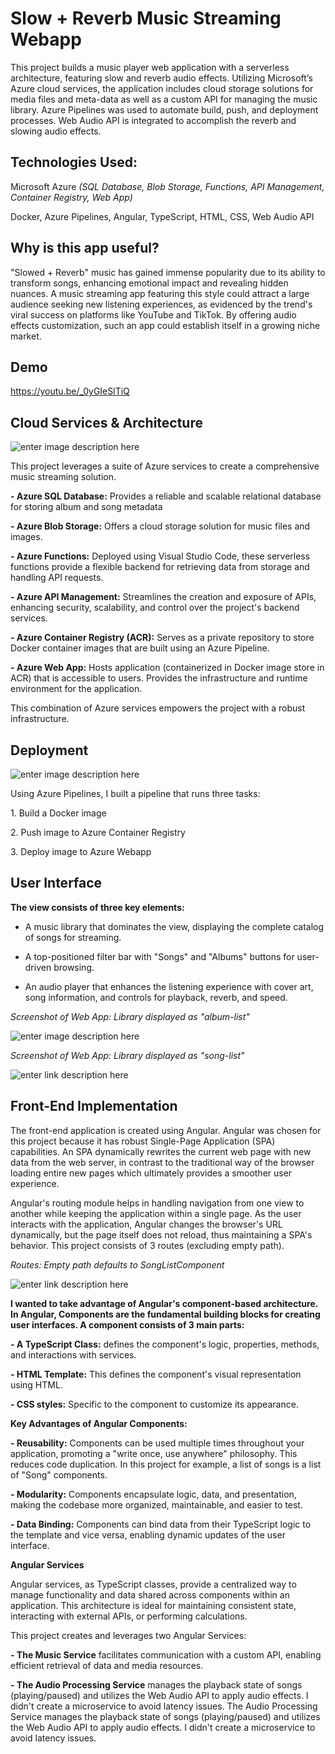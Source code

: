 
# Slow + Reverb Music Streaming Webapp

This project builds a music player web application with a serverless architecture, featuring slow and reverb audio effects. Utilizing Microsoft’s Azure cloud services, the application includes cloud storage solutions for media files and meta-data as well as a custom API for managing the music library. Azure Pipelines was used to automate build, push, and deployment processes. Web Audio API is integrated to accomplish the reverb and slowing audio effects.

  

## Technologies Used:

  

Microsoft Azure *(SQL Database, Blob Storage, Functions, API Management, Container Registry, Web App)*

  

Docker, Azure Pipelines, Angular, TypeScript, HTML, CSS, Web Audio API

  

## Why is this app useful?

  

"Slowed + Reverb" music has gained immense popularity due to its ability to transform songs, enhancing emotional impact and revealing hidden nuances. A music streaming app featuring this style could attract a large audience seeking new listening experiences, as evidenced by the trend's viral success on platforms like YouTube and TikTok. By offering audio effects customization, such an app could establish itself in a growing niche market.

  

## Demo

  

<https://youtu.be/_0yGIeSlTiQ>  

## Cloud Services & Architecture

  ![enter image description here](https://drive.google.com/file/d/1fvnP1GZ_888lOEtUWsXCjLvRzWA44m7g/view?usp=drive_link)

  

This project leverages a suite of Azure services to create a comprehensive music streaming solution.

  

**- Azure SQL Database:** Provides a reliable and scalable relational database for storing album and song metadata

  

**- Azure Blob Storage:** Offers a cloud storage solution for music files and images.

  

**- Azure Functions:** Deployed using Visual Studio Code, these serverless functions provide a flexible backend for retrieving data from storage and handling API requests.

  

**- Azure API Management:** Streamlines the creation and exposure of APIs, enhancing security, scalability, and control over the project's backend services.

  

**- Azure Container Registry (ACR):** Serves as a private repository to store Docker container images that are built using an Azure Pipeline.

  

**- Azure Web App:** Hosts application (containerized in Docker image store in ACR) that is accessible to users. Provides the infrastructure and runtime environment for the application.

  

This combination of Azure services empowers the project with a robust infrastructure.

  

## Deployment

  


![enter image description here](https://drive.google.com/file/d/19n2DXwpzqlq08vsQqZho2DollWrDxT1G/view?usp=drive_link)
  

Using Azure Pipelines, I built a pipeline that runs three tasks:

  

1\. Build a Docker image

  

2\. Push image to Azure Container Registry

  

3\. Deploy image to Azure Webapp

  

## User Interface

  

**The view consists of three key elements:**

  

- A music library that dominates the view, displaying the complete catalog of songs for streaming.

  

- A top-positioned filter bar with "Songs" and "Albums" buttons for user-driven browsing.

  

- An audio player that enhances the listening experience with cover art, song information, and controls for playback, reverb, and speed.

  

*Screenshot of Web App: Library displayed as "album-list"*

  
![enter image description here](https://drive.google.com/file/d/1GTpYXsKcTXo0pLVsoi3UGnsfXyNtWIXE/view?usp=drive_link)


  

*Screenshot of Web App: Library displayed as "song-list"*

  
![enter link description here](https://drive.google.com/file/d/1CwGMtKo2cXLwcl7bS-blRSov9AEsBm4C/view?usp=drive_link)

  

## Front-End Implementation

  

The front-end application is created using Angular. Angular was chosen for this project because it has robust Single-Page Application (SPA) capabilities. An SPA dynamically rewrites the current web page with new data from the web server, in contrast to the traditional way of the browser loading entire new pages which ultimately provides a smoother user experience.

  

Angular's routing module helps in handling navigation from one view to another while keeping the application within a single page. As the user interacts with the application, Angular changes the browser's URL dynamically, but the page itself does not reload, thus maintaining a SPA's behavior. This project consists of 3 routes (excluding empty path).

  

*Routes: Empty path defaults to SongListComponent*

  
![enter link description here](https://drive.google.com/file/d/1wEAcWYRIFnAqM7vQV1huja1rzq1Z4CPF/view?usp=drive_link)

  

**I wanted to take advantage of Angular's component-based architecture. In Angular, Components are the fundamental building blocks for creating user interfaces. A component consists of 3 main parts:**

  

**- A TypeScript Class:** defines the component's logic, properties, methods, and interactions with services.

  

**- HTML Template:** This defines the component's visual representation using HTML.

  

**- CSS styles:** Specific to the component to customize its appearance.

  

**Key Advantages of Angular Components:**

  

**- Reusability:** Components can be used multiple times throughout your application, promoting a "write once, use anywhere" philosophy. This reduces code duplication. In this project for example, a list of songs is a list of "Song" components.

  

**- Modularity:** Components encapsulate logic, data, and presentation, making the codebase more organized, maintainable, and easier to test.

  

**- Data Binding:** Components can bind data from their TypeScript logic to the template and vice versa, enabling dynamic updates of the user interface.

  

**Angular Services**

  

Angular services, as TypeScript classes, provide a centralized way to manage functionality and data shared across components within an application. This architecture is ideal for maintaining consistent state, interacting with external APIs, or performing calculations.

  

This project creates and leverages two Angular Services:

  

**- The Music Service** facilitates communication with a custom API, enabling efficient retrieval of data and media resources.

  

**- The Audio Processing Service** manages the playback state of songs (playing/paused) and utilizes the Web Audio API to apply audio effects. I didn't create a microservice to avoid latency issues. The Audio Processing Service manages the playback state of songs (playing/paused) and utilizes the Web Audio API to apply audio effects. I didn't create a microservice to avoid latency issues.
